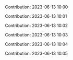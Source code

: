 Contribution: 2023-06-13 10:00

Contribution: 2023-06-13 10:01

Contribution: 2023-06-13 10:02

Contribution: 2023-06-13 10:03

Contribution: 2023-06-13 10:04

Contribution: 2023-06-13 10:05

